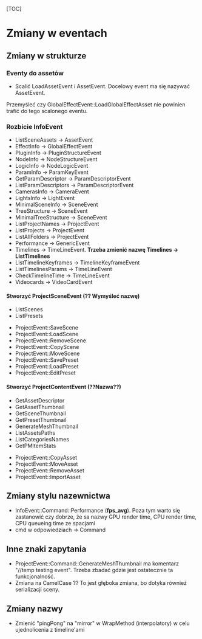 [TOC]

# Zmiany w eventach

## Zmiany w strukturze

### Eventy do assetów

- Scalić LoadAssetEvent i AssetEvent.
Docelowy event ma się nazywać AssetEvent.

Przemyśleć czy GlobalEffectEvent::LoadGlobalEffectAsset nie powinien trafić do tego scalonego eventu.

### Rozbicie InfoEvent

- ListSceneAssets -> AssetEvent
- EffectInfo -> GlobalEffectEvent
- PluginInfo -> PluginStructureEvent
- NodeInfo -> NodeStructureEvent
- LogicInfo -> NodeLogicEvent
- ParamInfo -> ParamKeyEvent
- GetParamDescriptor -> ParamDescriptorEvent
- ListParamDescriptors -> ParamDescriptorEvent
- CamerasInfo -> CameraEvent
- LightsInfo -> LightEvent
- MinimalSceneInfo -> SceneEvent
- TreeStructure -> SceneEvent
- MinimalTreeStructure -> SceneEvent
- ListProjectNames -> ProjectEvent
- ListProjects -> ProjectEvent
- ListAllFolders -> ProjectEvent
- Performance -> GenericEvent
- Timelines -> TimeLineEvent. **Trzeba zmienić nazwę Timelines -> ListTimelines**
- ListTimelineKeyframes -> TimelineKeyframeEvent
- ListTimelinesParams -> TimeLineEvent
- CheckTimelineTime -> TimeLineEvent
- Videocards -> VideoCardEvent

#### Stworzyć ProjectSceneEvent (?? Wymyśleć nazwę)

- ListScenes
- ListPresets
+ ProjectEvent::SaveScene
+ ProjectEvent::LoadScene
+ ProjectEvent::RemoveScene
+ ProjectEvent::CopyScene
+ ProjectEvent::MoveScene
+ ProjectEvent::SavePreset
+ ProjectEvent::LoadPreset
+ ProjectEvent::EditPreset


#### Stworzyć ProjectContentEvent (??Nazwa??)

- GetAssetDescriptor
- GetAssetThumbnail
- GetSceneThumbnail
- GetPresetThumbnail
- GenerateMeshThumbnail
- ListAssetsPaths
- ListCategoriesNames
- GetPMItemStats
+ ProjectEvent::CopyAsset
+ ProjectEvent::MoveAsset
+ ProjectEvent::RemoveAsset
+ ProjectEvent::ImportAsset


## Zmiany stylu nazewnictwa

- InfoEvent::Command::Performance (**fps_avg**). Poza tym warto się zastanowić czy dobrze, że sa nazwy GPU render time, CPU render time, CPU queueing time ze spacjami
- cmd w odpowiedziach -> Command

## Inne znaki zapytania

- ProjectEvent::Command::GenerateMeshThumbnail ma komentarz "//temp testing event". Trzeba zbadać gdzie jest ostatecznie ta funkcjonalność.
- Zmiana na CamelCase ?? To jest głęboka zmiana, bo dotyka również serializacji sceny.

## Zmiany nazwy

- Zmienić "pingPong" na "mirror" w WrapMethod (interpolatory) w celu ujednolicenia z timeline'ami
